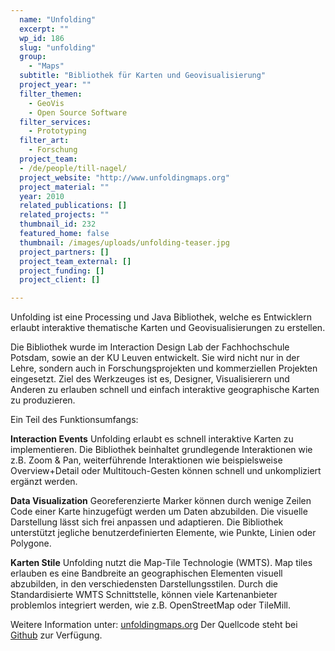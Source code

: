 ```yaml
---
  name: "Unfolding"
  excerpt: ""
  wp_id: 186
  slug: "unfolding"
  group: 
    - "Maps"
  subtitle: "Bibliothek für Karten und Geovisualisierung"
  project_year: ""
  filter_themen:
    - GeoVis
    - Open Source Software
  filter_services:
    - Prototyping
  filter_art:
    - Forschung
  project_team:
  - /de/people/till-nagel/
  project_website: "http://www.unfoldingmaps.org"
  project_material: ""
  year: 2010
  related_publications: []
  related_projects: ""
  thumbnail_id: 232
  featured_home: false
  thumbnail: /images/uploads/unfolding-teaser.jpg
  project_partners: []
  project_team_external: []
  project_funding: []
  project_client: []

---
```

Unfolding ist eine Processing und Java Bibliothek, welche es Entwicklern erlaubt interaktive thematische Karten und Geovisualisierungen zu erstellen.

Die Bibliothek wurde im Interaction Design Lab der Fachhochschule Potsdam, sowie an der KU Leuven entwickelt. Sie wird nicht nur in der Lehre, sondern auch in Forschungsprojekten und kommerziellen Projekten eingesetzt. Ziel des Werkzeuges ist es, Designer, Visualisierern und Anderen zu erlauben schnell und einfach interaktive geographische Karten zu produzieren.

Ein Teil des Funktionsumfangs:

<strong>Interaction Events</strong>
Unfolding erlaubt es schnell interaktive Karten zu implementieren. Die Bibliothek beinhaltet grundlegende Interaktionen wie z.B. Zoom & Pan, weiterführende Interaktionen wie beispielsweise Overview+Detail oder Multitouch-Gesten können schnell und unkompliziert ergänzt werden.

<strong>Data Visualization</strong>
Georeferenzierte Marker können durch wenige Zeilen Code einer Karte hinzugefügt werden um Daten abzubilden. Die visuelle Darstellung lässt sich frei anpassen und adaptieren. Die Bibliothek unterstützt jegliche benutzerdefinierten Elemente, wie Punkte, Linien oder Polygone.

<strong>Karten Stile</strong>
Unfolding nutzt die Map-Tile Technologie (WMTS). Map tiles erlauben es eine Bandbreite an geographischen Elementen visuell abzubilden, in den verschiedensten Darstellungsstilen. Durch die Standardisierte WMTS Schnittstelle, können viele Kartenanbieter problemlos integriert werden, wie z.B. OpenStreetMap oder TileMill.

Weitere Information unter: <a href="http://unfoldingmaps.org">unfoldingmaps.org</a>
Der Quellcode steht bei <a href="https://github.com/tillnagel/unfolding">Github</a> zur Verfügung.